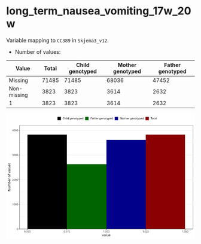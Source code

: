 # long_term_nausea_vomiting_17w_20w
Variable mapping to `CC389` in `Skjema3_v12`.
- Number of values:

| Value | Total | Child genotyped | Mother genotyped | Father genotyped |
| ----- | ----- | --------------- | ---------------- | ---------------- |
| Missing | 71485 | 71485 | 68036 | 47452 |
| Non-missing | 3823 | 3823 | 3614 | 2632 |
| 1 | 3823 | 3823 | 3614 | 2632 |



![](long_term_nausea_vomiting_17w_20w_n.png)



